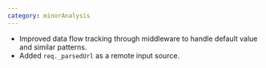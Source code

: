 ```yaml
---
category: minorAnalysis
---
```

* Improved data flow tracking through middleware to handle default value and similar patterns.
* Added `req._parsedUrl` as a remote input source.
